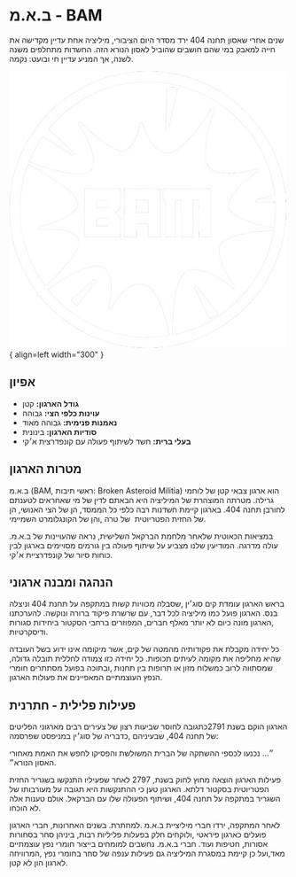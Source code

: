 # ב.א.מ - BAM

שנים אחרי שאסון תחנה 404 ירד מסדר היום הציבורי, מיליציה אחת עדיין מקדישה את חייה
למאבק במי שהם חושבים שהוביל לאסון הנורא הזה. החשדות מתחלפים משנה לשנה, אך המניע
עדיין חי ובועט: נקמה.

![Image title](./assets/bam.png){ align=left width="300" }

## אפיון

* **גודל הארגון:** קטן
* **עוינות כלפי הצי:** גבוהה
* **נאמנות פנימית:** גבוהה מאוד
* **סודיות הארגון:** בינונית
* **בעלי ברית:** חשד לשיתוף פעולה עם קונפדרצית א׳קי

## מטרות הארגון

ב.א.מ (BAM, ראשי תיבות: Broken Asteroid Militia) הוא ארגון צבאי קטן של לוחמי גרילה.
מטרתה המוצהרת של המיליציה היא הבאתם לדין של מי שאחראים לטענתם לחורבן תחנה
404. בארגון קיימת חשדנות רבה כלפי כל הממסד, הן של הצי האנושי, הן של החזית הפטריוטית 
של טרה ,והן של הקונגלומרט השמיימי.

במציאות הכאוטית שלאחר מלחמת הברקאל השלישית, נראה שהעויינות של ב.א.מ. עולה
מדרגה. המודיעין שלנו מצביע על שיתוף פעולה בין גורמים מסויימים בארגון לבין כוחות סיור של
קונפדרציית א׳קי.

## הנהגה ומבנה ארגוני

בראש הארגון עומדת קים סוג׳ין ,שסבלה מכוויות קשות במתקפה על תחנת 404 וניצלה בנס.
הארגון פועל כמו מיליציה לכל דבר, עם שרשרת פיקוד ברורה ונוקשה. להערכתנו ,הארגון מונה
כיום לא יותר מאלף חברים, המפוזרים ברחבי הסקטור ביחידות סגורות ודיסקרטיות.

כל יחידה מקבלת את פקודותיה מהמטה של קים, אשר מיקומה אינו ידוע בשל העובדה שהיא
מחליפה את מקומה לעיתים תכופות. כל יחידה כזו צמודה לחללית תובלה גדולה, שמסתווה לרוב
כמשלוח מזון או תרופות בין תחנות ,ובתוכה בפועל מסתתרים חומרי הנפץ העוצמתיים
המאפיינים את פעולות הארגון.

## פעילות פלילית - חתרנית

הארגון הוקם בשנת 2791כתגובה לחוסר שביעות רצון של צעירים רבים מארגוני הפליטים של
תחנה 404, שבעיניהם ,כדבריה של סוג׳ין במניפסט שפרסמה:

״… נכנעו לכספי ההשתקה    של הברית המשולשת והפסיקו לחפש את האמת מאחורי האסון הנורא״.

פעילות הארגון הוצאה מחוץ לחוק בשנת, 2797 לאחר שפעיליו התנקשו בשגריר החזית
הפטריוטית בסקטור דלתא. הארגון טען כי ההתנקשות היא תגובה על מעורבותו של
השגריר במתקפה על תחנה 404, ושיתוף הפעולה שלו עם הברקאל. אולם טענות אלה לא
הוכחו.

לאחר המתקפה, ירדו חברי מיליציית ב.א.מ .למחתרת. בשנים האחרונות, חברי הארגון פועלים
כארגון פיראטי ,ולוקחים חלק בפעלות פליליות רבות, ביניהן סחר בסחורות אסורות, חטיפות
ועוד. חברי ב.א.מ. נחשבים למומחים בייצור חומרי נפץ עוצמתיים מאד,ועל כן קיימת במסגרת
המיליציה גם פעילות ענפה של סחר בחומרי נפץ ,המרוויחה לארגון הון לא קטן.
